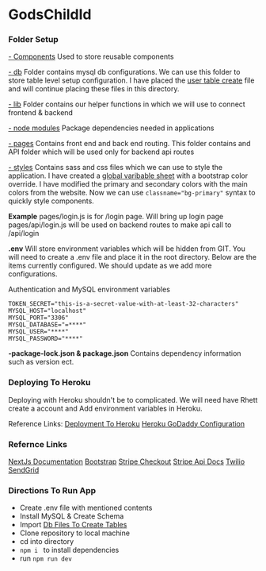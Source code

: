 # GodsChildId

### Folder Setup

[- Components](./components)
Used to store reusable components

[- db](./db)
Folder contains mysql db configurations. We can use this folder to store table level setup configuration. I have placed the [user table create](./db/user.sql) file and will continue placing these files in this directory.

[- lib](./lib) 
Folder contains our helper functions in which we will use to connect frontend & backend

[- node modules](./node_modules)
Package dependencies needed in applications

[- pages](./pages)
Contains front end and back end routing. This folder contains and API folder which will be used only for backend api routes

[- styles](./styles)
Contains sass and css files which we can use to style the application. I have created a [global varibable sheet](./styles/scss/variables.scss) with a bootstrap color override. I have modified the primary and secondary colors with the main colors from the website. Now we can use ``` classname="bg-primary" ``` syntax to quickly style components. 

**Example**
pages/login.js is for /login page. Will bring up login page
pages/api/login.js will be used on backend routes to make api call to /api/login


**.env**
Will store environment variables which will be hidden from GIT. You will need to create a .env file and place it in the root directory. Below are the items currently configured. We should update as we add more configurations. 

Authentication and MySQL environment variables

```
TOKEN_SECRET="this-is-a-secret-value-with-at-least-32-characters"
MYSQL_HOST="localhost"
MYSQL_PORT="3306"
MYSQL_DATABASE="=****"
MYSQL_USER="****"
MYSQL_PASSWORD="****"

```

**-package-lock.json & package.json**
Contains dependency information such as version ect.

### Deploying To Heroku

Deploying with Heroku shouldn't be to complicated.
We will need have Rhett create a account
and Add environment variables in Heroku.

Reference Links:
[Deployment To Heroku](https://mariestarck.com/deploy-your-next-js-app-to-heroku-in-5-minutes/)
[Heroku GoDaddy Configuration](https://successengineer.medium.com/how-to-setup-heroku-with-godaddy-d8e936d10849)


### Refernce Links
[NextJs Documentation](https://nextjs.org/docs/getting-started)
[Bootstrap](https://getbootstrap.com/docs/5.0/getting-started/introduction/)
[Stripe Checkout](https://stripe.com/docs/payments/checkout)
[Stripe Api Docs](https://stripe.com/docs/api)
[Twilio](https://www.twilio.com/docs/sms/quickstart/node)
[SendGrid](https://docs.sendgrid.com/api-reference/how-to-use-the-sendgrid-v3-api/authentication)


### Directions To Run App
- Create .env file with mentioned contents
- Install MySQL & Create Schema
- Import [Db Files To Create Tables](./db)
- Clone repository to local machine
- cd into directory
- ```npm i ``` to install dependencies
- run ``` npm run dev ```




